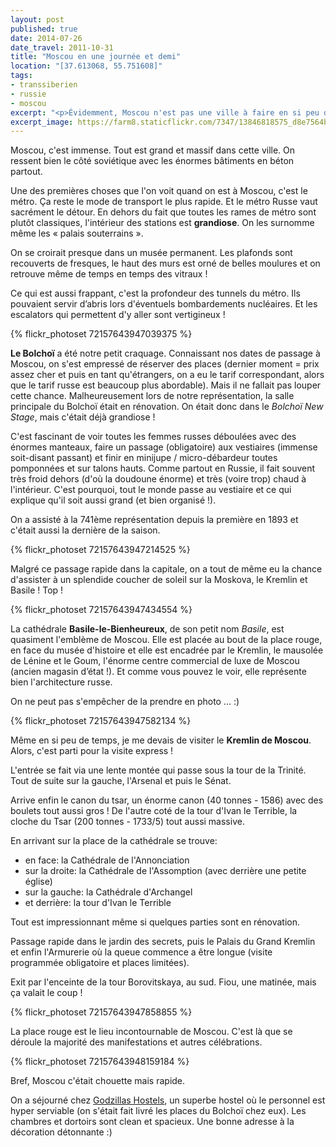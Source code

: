 ```yaml
---
layout: post
published: true
date: 2014-07-26
date_travel: 2011-10-31
title: "Moscou en une journée et demi"
location: "[37.613068, 55.751608]"
tags:
- transsiberien
- russie
- moscou
excerpt: "<p>Évidemment, Moscou n'est pas une ville à faire en si peu de temps. Sauf que, suite  à des soucis de visa, nous ne pouvions pas rester plus longtemps. Et comme c'est plus simple de revenir à Moscou plutôt qu'à <a href='/krasnoyarsk'>Krasnoyarsk</a>, on a préféré raccourcir notre séjour moscovite !</p><p>Nous y sommes arrivés en début d'après-midi et notre avion décollait le lendemain soir. Visite expéditive et condensée de cette capitale :)</p>"
excerpt_image: https://farm8.staticflickr.com/7347/13846818575_d8e7564b9b_c.jpg
---
```


Moscou, c'est immense. Tout est grand et massif dans cette ville. On ressent bien le côté soviétique avec les énormes bâtiments en béton partout.

Une des premières choses que l'on voit quand on est à Moscou, c'est le métro. Ça reste le mode de transport le plus rapide. Et le métro Russe vaut sacrément le détour. En dehors du fait que toutes les rames de métro sont plutôt classiques, l'intérieur des stations est **grandiose**. On les surnomme même les « palais souterrains ».

On se croirait presque dans un musée permanent. Les plafonds sont recouverts de fresques, le haut des murs est orné de belles moulures et on retrouve même de temps en temps des vitraux !

Ce qui est aussi frappant, c'est la profondeur des tunnels du métro. Ils pouvaient servir d’abris lors d'éventuels bombardements nucléaires. Et les escalators qui permettent d'y aller sont vertigineux !

{% flickr_photoset 72157643947039375 %}

**Le Bolchoï** a été notre petit craquage. Connaissant nos dates de passage à Moscou, on s'est empressé de réserver des places (dernier moment = prix assez cher et puis en tant qu'étrangers, on a eu le tarif correspondant, alors que le tarif russe est beaucoup plus abordable). Mais il ne fallait pas louper cette chance. Malheureusement lors de notre représentation, la salle principale du Bolchoï était en rénovation. On était donc dans le *Bolchoï New Stage*, mais c'était déjà grandiose !

C'est fascinant de voir toutes les femmes russes déboulées avec des énormes manteaux, faire un passage (obligatoire) aux vestiaires (immense soit-disant passant) et finir en minijupe / micro-débardeur toutes pomponnées et sur talons hauts. Comme partout en Russie, il fait souvent très froid dehors (d'où la doudoune énorme) et très (voire trop) chaud à l'intérieur. C'est pourquoi, tout le monde passe au vestiaire et ce qui explique qu'il soit aussi grand (et bien organisé !).

On a assisté à la 741ème représentation depuis la première en 1893 et c'était aussi la dernière de la saison.

{% flickr_photoset 72157643947214525 %}

Malgré ce passage rapide dans la capitale, on a tout de même eu la chance d'assister à un splendide coucher de soleil sur la Moskova, le Kremlin et Basile ! Top !

{% flickr_photoset 72157643947434554 %}

La cathédrale **Basile-le-Bienheureux**, de son petit nom *Basile*, est quasiment l'emblème de Moscou. Elle est placée au bout de la place rouge, en face du musée d'histoire et elle est encadrée par le Kremlin, le mausolée de Lénine et le Goum, l'énorme centre commercial de luxe de Moscou (ancien magasin d’état !). Et comme vous pouvez le voir, elle représente bien l'architecture russe.

On ne peut pas s'empêcher de la prendre en photo ... :)

{% flickr_photoset 72157643947582134 %}

Même en si peu de temps, je me devais de visiter le **Kremlin de Moscou**. Alors, c'est parti pour la visite express !

L'entrée se fait via une lente montée qui passe sous la tour de la Trinité. Tout de suite sur la gauche, l'Arsenal et puis le Sénat.

Arrive enfin le canon du tsar, un énorme canon (40 tonnes - 1586) avec des boulets tout aussi gros ! De l'autre coté de la tour d'Ivan le Terrible, la cloche du Tsar (200 tonnes - 1733/5) tout aussi massive.

En arrivant sur la place de la cathédrale se trouve:

- en face: la Cathédrale de l'Annonciation
- sur la droite: la Cathédrale de l'Assomption (avec derrière une petite église)
- sur la gauche: la Cathédrale d'Archangel
- et derrière: la tour d'Ivan le Terrible

Tout est impressionnant même si quelques parties sont en rénovation.

Passage rapide dans le jardin des secrets, puis le Palais du Grand Kremlin et enfin l'Armurerie où la queue commence a être longue (visite programmée obligatoire et places limitées).

Exit par l'enceinte de la tour Borovitskaya, au sud. Fiou, une matinée, mais ça valait le coup !

{% flickr_photoset 72157643947858855 %}

La place rouge est le lieu incontournable de Moscou. C'est là que se déroule la majorité des manifestations et autres célébrations.

{% flickr_photoset 72157643948159184 %}

Bref, Moscou c'était chouette mais rapide.

On a séjourné chez [Godzillas Hostels](http://godzillashostel.com/about/), un superbe hostel où le personnel est hyper serviable (on s'était fait livré les places du Bolchoï chez eux). Les chambres et dortoirs sont clean et spacieux. Une bonne adresse à la décoration détonnante :)
